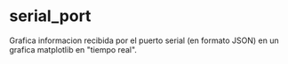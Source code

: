 # serial_port
Grafica informacion recibida por el puerto serial (en formato JSON) en un grafica matplotlib en "tiempo real".
